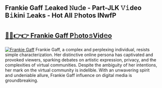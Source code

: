 ## Frankie Gaff 𝙻eaked 𝙽u𝚍e - Part-JLK 𝚅𝚒deo B𝚒kini 𝙻eaks - Hot All 𝙿hotos INwfP

# <h2><a href="http://ld1ceq.urlbe.top/?page=Frankie+Gaff">🔗🔗👉👉 Frankie Gaff P𝚑oto𝚜Vid𝚎o</a></h2>

[![Frankie Gaff](https://i.imgur.com/eBuTRDB.gif)](http://ld1ceq.urlbe.top/?page=Frankie+Gaff)
Frankie Gaff, a complex and perplexing individual, resists simple characterization. Her distinctive online persona has captivated and provoked viewers, sparking debates on artistic expression, privacy, and the complexities of virtual communities. Despite the ambiguity of her intentions, her mark on the virtual community is indelible. With an unwavering spirit and undeniable allure, Frankie Gaff influence on digital media is groundbreaking.
